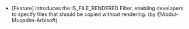 - [Feature] Introduces the IS_FILE_RENDERED Filter, enabling developers to specify files that should be copied without rendering. (by @Abdul-Muqadim-Arbisoft)
